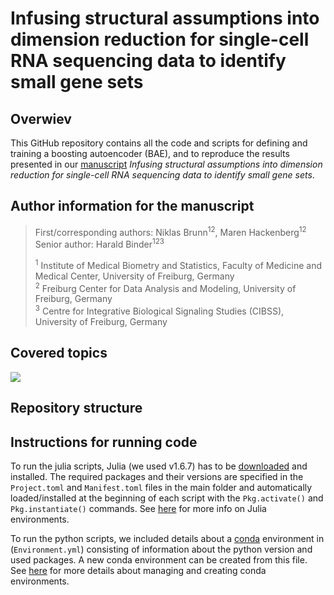 # Infusing structural assumptions into dimension reduction for single-cell RNA sequencing data to identify small gene sets

## Overwiev
This GitHub repository contains all the code and scripts for defining and training a boosting autoencoder (BAE), and to reproduce the results presented in our [manuscript](`https://github.com/NiklasBrunn/BoostingAutoencoder/tree/main`) *Infusing structural assumptions into dimension reduction for single-cell RNA sequencing data to identify small gene sets*.

## Author information for the manuscript
> First/corresponding authors: Niklas Brunn<sup>12</sup>, Maren Hackenberg<sup>12</sup><br>
> Senior author: Harald Binder<sup>123</sup>
>
> <sup>1</sup> Institute of Medical Biometry and Statistics, Faculty of Medicine and Medical Center, University of Freiburg, Germany<br>
> <sup>2</sup> Freiburg Center for Data Analysis and Modeling, University of Freiburg, Germany<br>
> <sup>3</sup> Centre for Integrative Biological Signaling Studies (CIBSS), University of Freiburg, Germany

## Covered topics


![](figures/ModelOverview.png)

## Repository structure

## Instructions for running code
To run the julia scripts, Julia (we used v1.6.7) has to be [downloaded](https://julialang.org/downloads/) and installed. The required packages and their versions are specified in the `Project.toml` and `Manifest.toml` files in the main folder and automatically loaded/installed at the beginning of each script with the `Pkg.activate()` and `Pkg.instantiate()` commands. See [here](https://pkgdocs.julialang.org/v1.2/environments/) for more info on Julia environments. 

To run the python scripts, we included details about a [conda](https://conda.io/projects/conda/en/latest/user-guide/install/index.html) environment in (`Environment.yml`) consisting of information about the python version and used packages. A new conda environment can be created from this file. See [here](https://conda.io/projects/conda/en/latest/user-guide/tasks/manage-environments.html#activating-an-environment) for more details about managing and creating conda environments.
